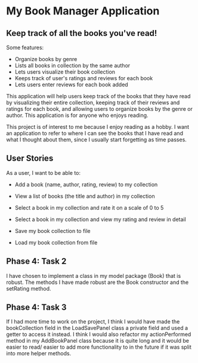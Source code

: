 # My Book Manager Application

## Keep track of all the books you've read!

Some features:
- Organize books by genre
- Lists all books in collection by the same author
- Lets users visualize their book collection
- Keeps track of user's ratings and reviews for each book
- Lets users enter reviews for each book added

This application will help users keep track of the books that they
have read by visualizing their entire collection, keeping track of their reviews and ratings for each book,
and allowing users to organize books by the genre or author. This application is for anyone who enjoys reading. 

This project is of interest to me because I enjoy reading as a hobby. I want an
application to refer to where I can see the books that I have read and what I thought about them, since I usually 
start forgetting as time passes.

## User Stories

As a user, I want to be able to:
- Add a book (name, author, rating, review) to my collection
- View a list of books (the title and author) in my collection
- Select a book in my collection and rate it on a scale of 0 to 5
- Select a book in my collection and view my rating and review in detail

- Save my book collection to file
- Load my book collection from file

## Phase 4: Task 2
I have chosen to implement a class in my model package (Book) that is robust.
The methods I have made robust are the Book constructor and the setRating method.

## Phase 4: Task 3
If I had more time to work on the project, I think I would have made the bookCollection field in the LoadSavePanel class 
a private field and used a getter to access it instead.
I think I would also refactor my actionPerformed method in my AddBookPanel class because it is quite long and it would be easier 
to read/ easier to add more functionality to in the future if it was split into more helper methods.